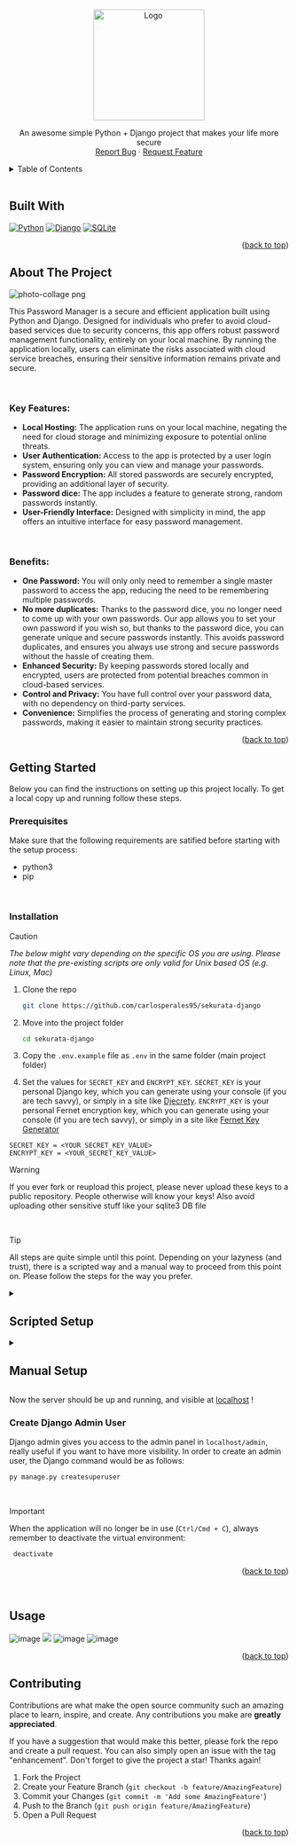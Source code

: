 <a name="readme-top"></a>

<!-- PROJECT LOGO -->
<br />
<div align="center">
  <a href="https://github.com/carlosperales95/sekurata-django">
    <img src="https://github.com/carlosperales95/sekurata-django/assets/8956411/c92b6da5-c24a-4815-bd0b-74171af02fea" alt="Logo" width="200" height="200">
  </a>
  <p align="center">
    An awesome simple Python + Django project that makes your life more secure
    <br />
<!--     <br />
    <a href="">View Demo</a>
    · -->
    <a href="https://github.com/carlosperales95/sekurata-django/issues">Report Bug</a>
    ·
    <a href="https://github.com/carlosperales95/sekurata-django/issues/">Request Feature</a>
  </p>
</div>



<!-- TABLE OF CONTENTS -->
<details>
  <summary>Table of Contents</summary>
  <br />
  <ol>
    <li><a href="#built-with">Built With</a></li>
    <li><a href="#about-the-project">About The Project</a></li>
    <li>
      <a href="#getting-started">Getting Started</a>
      <ul>
        <li><a href="#prerequisites">Prerequisites</a></li>
        <li><a href="#installation">Installation</a></li>
      </ul>
    </li>
    <li><a href="#usage">Usage</a></li>
    <li><a href="#contributing">Contributing</a></li>
  </ol>
</details>
<br />


## Built With

[![Python][Python]][Python-url]
[![Django][Django]][Django-url]
[![SQLite][SQLite]][SQLite-url]

<p align="right">(<a href="#readme-top">back to top</a>)</p>


<!-- ABOUT THE PROJECT -->
## About The Project
![photo-collage png](https://github.com/carlosperales95/sekurata-django/assets/8956411/e7302035-9ec7-4332-85b2-753c8e03584a)

This Password Manager is a secure and efficient application built using Python and Django. Designed for individuals who prefer to avoid cloud-based services due to security concerns, this app offers robust password management functionality, entirely on your local machine. By running the application locally, users can eliminate the risks associated with cloud service breaches, ensuring their sensitive information remains private and secure.

<br />

### Key Features:
  * **Local Hosting:** The application runs on your local machine, negating the need for cloud storage and minimizing exposure to potential online threats.
  * **User Authentication:** Access to the app is protected by a user login system, ensuring only you can view and manage your passwords.
  * **Password Encryption:** All stored passwords are securely encrypted, providing an additional layer of security.
  * **Password dice:** The app includes a feature to generate strong, random passwords instantly.
  * **User-Friendly Interface:** Designed with simplicity in mind, the app offers an intuitive interface for easy password management.

<br />

### Benefits:
  * **One Password:** You will only only need to remember a single master password to access the app, reducing the need to be remembering multiple passwords.
  * **No more duplicates:** Thanks to the password dice, you no longer need to come up with your own passwords. Our app allows you to set your own password if you wish so, but thanks to the password dice, you can generate unique and secure passwords instantly. This avoids password duplicates, and ensures you always use strong and secure passwords without the hassle of creating them.
  * **Enhanced Security:** By keeping passwords stored locally and encrypted, users are protected from potential breaches common in cloud-based services.
  * **Control and Privacy:** You have full control over your password data, with no dependency on third-party services.
  * **Convenience:** Simplifies the process of generating and storing complex passwords, making it easier to maintain strong security practices.
    
<p align="right">(<a href="#readme-top">back to top</a>)</p>



<!-- GETTING STARTED -->
## Getting Started

Below you can find the instructions on setting up this project locally.
To get a local copy up and running follow these steps.

### Prerequisites

Make sure that the following requirements are satified before starting with the setup process:
* python3
* pip
<br />

### Installation

> [!CAUTION]  
> _The below might vary depending on the specific OS you are using.
> Please note that the pre-existing scripts are only valid for Unix based OS (e.g. Linux, Mac)_

1. Clone the repo
   ```sh
   git clone https://github.com/carlosperales95/sekurata-django
   ```
2. Move into the project folder
   ```sh
   cd sekurata-django
   ```
3. Copy the `.env.example` file as `.env` in the same folder (main project folder)

4. Set the values for `SECRET_KEY` and `ENCRYPT_KEY`. `SECRET_KEY` is your personal Django key, which you can generate using your console (if you are tech savvy), or simply in a site like [Djecrety][Djecrety-url]. `ENCRYPT_KEY` is your personal Fernet encryption key, which you can generate using your console (if you are tech savvy), or simply in a site like [Fernet Key Generator][Fernet-keygen-url]
  ```.env
  SECRET_KEY = <YOUR_SECRET_KEY_VALUE>
  ENCRYPT_KEY = <YOUR_SECRET_KEY_VALUE>
  ```
  > [!WARNING]  
  > If you ever fork or reupload this project, please never upload these keys to a public repository.
  > People otherwise will know your keys!
  > Also avoid uploading other sensitive stuff like your sqlite3 DB file  


<br />

> [!TIP]  
> All steps are quite simple until this point. Depending on your lazyness (and trust), there is a scripted way and a manual way to proceed from this point on.
> Please follow the steps for the way you prefer.

<details> 
 <summary><h2>Scripted Setup</h2></summary>
 
1. Give permissions to the script files
   ```sh
   chmod +x setup.sh
   chmod +x start.sh
   ```
2. Run `setup.sh`. This creates the virtual environment and installs all requirements
   ```sh
   ./setup.sh
   ```
   
4. Run `start.sh`. This migrates the database and starts the application
   ```sh
   ./start.sh
   ```
</details>


<details> 
 <summary><h2>Manual Setup</h2></summary>
 
1. Create virtual environment and `pip` install requirements
   ```sh
    python3 -m venv pass_manage_venv
    source pass_manage_venv/bin/activate
    pip3 install -r ./requirements.txt
   ```
2. Run migrations and start application
   ```sh
    python manage.py makemigrations
    python manage.py migrate
    python manage.py runserver
   ```
</details>

Now the server should be up and running, and visible at [localhost](http://127.0.0.1:8000) !
<br />

### Create Django Admin User
Django admin gives you access to the admin panel in `localhost/admin`, really useful if you want to have more visibility. In order to create an admin user, the Django command would be as follows:
```sh
py manage.py createsuperuser
```
<br />


> [!IMPORTANT]  
> When the application will no longer be in use (`Ctrl/Cmd + C`), always remember to deactivate the virtual environment:
>   ```sh
>    deactivate
>   ```

<p align="right">(<a href="#readme-top">back to top</a>)</p>
<br />


<!-- USAGE EXAMPLES -->
## Usage
![image](https://github.com/carlosperales95/sekurata-django/assets/8956411/7797f63a-2603-4bca-bb42-a5fa31cf86c5)
![](https://github.com/carlosperales95/sekurata-django/assets/8956411/e65d5673-0d24-470e-b062-82fcb0650481)
![image](https://github.com/carlosperales95/sekurata-django/assets/8956411/2a2d8ee6-57b8-4a91-aa04-74cd5213df2f)
![image](https://github.com/carlosperales95/sekurata-django/assets/8956411/2280b08e-82b1-49f4-9219-ad1590e967c8)
<p align="right">(<a href="#readme-top">back to top</a>)</p>



<!-- CONTRIBUTING -->
## Contributing

Contributions are what make the open source community such an amazing place to learn, inspire, and create. Any contributions you make are **greatly appreciated**.

If you have a suggestion that would make this better, please fork the repo and create a pull request. You can also simply open an issue with the tag "enhancement".
Don't forget to give the project a star! Thanks again!

1. Fork the Project
2. Create your Feature Branch (`git checkout -b feature/AmazingFeature`)
3. Commit your Changes (`git commit -m 'Add some AmazingFeature'`)
4. Push to the Branch (`git push origin feature/AmazingFeature`)
5. Open a Pull Request

<p align="right">(<a href="#readme-top">back to top</a>)</p>


<!-- MARKDOWN LINKS & IMAGES -->
[product-screenshot]: images/screenshot.png
[Python]: https://img.shields.io/badge/python-3670A0?style=for-the-badge&logo=python&logoColor=ffdd54
[Django]: https://img.shields.io/badge/Django-092E20?style=for-the-badge&logo=django&logoColor=green
[SQLite]: https://img.shields.io/badge/SQLite-05678F?style=for-the-badge&logo=sqlite&logoColor=white
[Python-url]: https://www.python.org/
[Django-url]: https://www.djangoproject.com/
[SQLite-url]: https://sqlite.org/
[Djecrety-url]: https://djecrety.ir/
[Fernet-keygen-url]: https://fernetkeygen.com/
